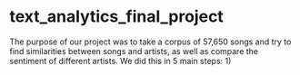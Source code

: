 # text_analytics_final_project
The purpose of our project was to take a corpus of 57,650 songs and try to find similarities between songs and artists, as well as compare the sentiment of different artists. We did this in 5 main steps:
1) 
